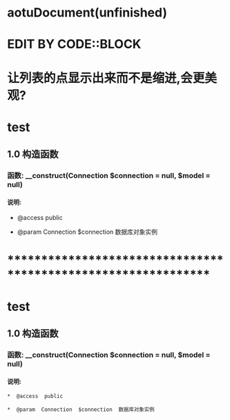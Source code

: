 # aotuDocument(unfinished)
# EDIT BY CODE::BLOCK
# 让列表的点显示出来而不是缩进,会更美观?

# test

## 1.0      构造函数      

### 函数:     __construct(Connection $connection = null, $model = null)    

#### 说明:

*  @access  public
   
*  @param  Connection  $connection  数据库对象实例

# **************************************************************

# test

## 1.0      构造函数      

### 函数:     __construct(Connection $connection = null, $model = null)    

#### 说明:

    *  @access  public
   
    *  @param  Connection  $connection  数据库对象实例
